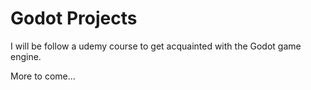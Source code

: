 # Godot Projects

I will be follow a udemy course to get acquainted with the Godot game engine.

More to come...
